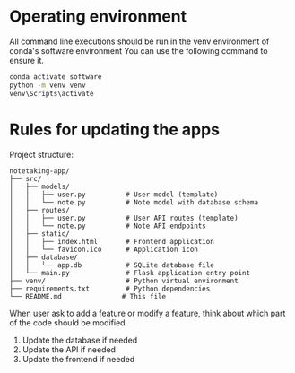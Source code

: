 # Operating environment

All command line executions should be run in the venv environment of conda's software environment
You can use the following command to ensure it.
   ```bash
   conda activate software
   python -m venv venv
   venv\Scripts\activate
   ```


# Rules for updating the apps

Project structure:
```
notetaking-app/
├── src/
│   ├── models/
│   │   ├── user.py          # User model (template)
│   │   └── note.py          # Note model with database schema
│   ├── routes/
│   │   ├── user.py          # User API routes (template)
│   │   └── note.py          # Note API endpoints
│   ├── static/
│   │   ├── index.html       # Frontend application
│   │   └── favicon.ico      # Application icon
│   ├── database/
│   │   └── app.db           # SQLite database file
│   └── main.py              # Flask application entry point
├── venv/                    # Python virtual environment
├── requirements.txt         # Python dependencies
└── README.md               # This file
```

When user ask to add a feature or modify a feature, think about which part of the code should be modified.
1. Update the database if needed
2. Update the API if needed
3. Update the frontend if needed